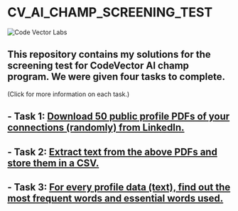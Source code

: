 # CV_AI_CHAMP_SCREENING_TEST
![Code Vector Labs](https://user-images.githubusercontent.com/53142482/91476170-3b058500-e8ba-11ea-944e-be64dd75d13f.PNG)

## This repository contains my solutions for the screening test for CodeVector AI champ program. We were given four tasks to complete. 
(Click for more information on each task.)
## - Task 1: [Download 50 public profile PDFs of your connections (randomly) from LinkedIn.](/Task_1/)
## - Task 2: [Extract text from the above PDFs and store them in a CSV.](/Task_2/)
## - Task 3: [For every profile data (text), find out the most frequent words and essential words used.](/Task_3/)
